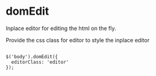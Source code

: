 # domEdit

Inplace editor for editing the html on the fly.

Provide the css class for editor to style the inplace editor

<code>
$('body').domEdit({
  editorClass: 'editor'
});
</code>
